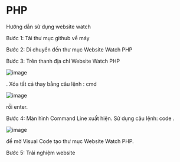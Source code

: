 # PHP

Hướng dẫn sử dụng website watch

Bước 1: Tải thư mục github về máy

Bước 2: Di chuyển đến thư mục Website Watch PHP

Bước 3: Trên thanh địa chỉ Website Watch PHP 

![image](https://user-images.githubusercontent.com/84402319/199401779-2871a882-0d7f-4e7d-b143-a2ad25ad9c53.png)

. Xóa tất cả thay bằng câu lệnh : cmd 

![image](https://user-images.githubusercontent.com/84402319/199401847-0cca0be4-5b71-468f-a099-40056e3d1d8f.png)

rồi enter.

Bước 4: Màn hình Command Line  xuất hiện. Sử dụng câu lệnh: code . 

![image](https://user-images.githubusercontent.com/84402319/199402173-3ae98118-c76d-4ba0-ba80-89fa358785fa.png)


để mở Visual Code tạo thư mục Website Watch PHP.

Bước 5: Trải nghiệm website 
